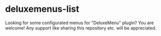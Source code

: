 # deluxemenus-list
Looking for some configurated menus for "DeluxeMenu" plugin? You are welcome! Any support like sharing this repository etc. will be appreciated.
